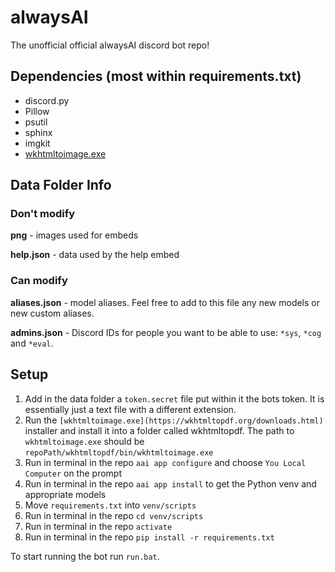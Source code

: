 # alwaysAI
The unofficial official alwaysAI discord bot repo!

## Dependencies (most within requirements.txt)
* discord.py
* Pillow
* psutil
* sphinx
* imgkit
* [wkhtmltoimage.exe](https://wkhtmltopdf.org/downloads.html)

## Data Folder Info
### Don't modify
**png** - images used for embeds

**help.json** - data used by the help embed

### Can modify
**aliases.json** - model aliases. Feel free to add to this file any new models or new custom aliases.

**admins.json** - Discord IDs for people you want to be able to use: `*sys`, `*cog` and `*eval`.


## Setup
1. Add in the data folder a `token.secret` file put within it the bots token. It is essentially just a text file with a different extension.
2. Run the `[wkhtmltoimage.exe](https://wkhtmltopdf.org/downloads.html)` installer and install it into a folder called wkhtmltopdf. The path to `wkhtmltoimage.exe` should be `repoPath/wkhtmltopdf/bin/wkhtmltoimage.exe`
3. Run in terminal in the repo `aai app configure` and choose `You Local Computer` on the prompt
4. Run in terminal in the repo `aai app install` to get the Python venv and appropriate models
5. Move `requirements.txt` into `venv/scripts`
6. Run in terminal in the repo `cd venv/scripts`
7. Run in terminal in the repo `activate`
8. Run in terminal in the repo `pip install -r requirements.txt`

To start running the bot run `run.bat`.


